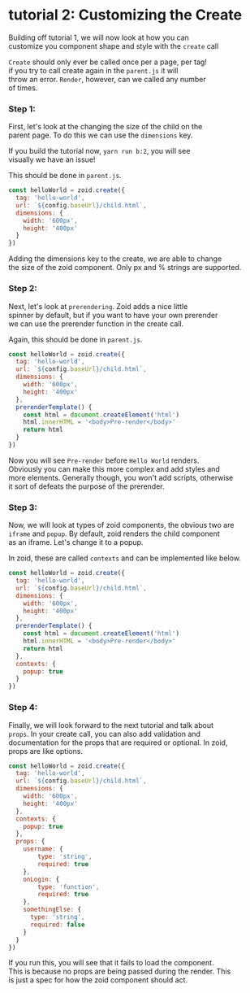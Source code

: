 # tutorial 2: Customizing the Create

Building off tutorial 1, we will now look at how you can<br/>
customize you component shape and style with the `create` call

`Create` should only ever be called once per a page, per tag!<br/>
if you try to call create again in the `parent.js` it will<br />
throw an error. `Render`, however, can we called any number<br/>
of times.

### Step 1:

First, let's look at the changing the size of the child on the<br/>
parent page. To do this we can use the `dimensions` key.

If you build the tutorial now, `yarn run b:2`, you will see<br/>
visually we have an issue!

This should be done in `parent.js`.

```javascript
const helloWorld = zoid.create({
  tag: 'hello-world',
  url: `${config.baseUrl}/child.html`,
  dimensions: {
    width: '600px',
    height: '400px'
  }
})
```

Adding the dimensions key to the create, we are able to change<br/>
the size of the zoid component. Only px and % strings are supported.

### Step 2:

Next, let's look at `prerendering`. Zoid adds a nice little<br/>
spinner by default, but if you want to have your own prerender<br />
we can use the prerender function in the create call.

Again, this should be done in `parent.js`.

```javascript
const helloWorld = zoid.create({
  tag: 'hello-world',
  url: `${config.baseUrl}/child.html`,
  dimensions: {
    width: '600px',
    height: '400px'
  },
  prerenderTemplate() {
    const html = document.createElement('html')
    html.innerHTML = '<body>Pre-render</body>'
    return html
  }
})
```

Now you will see `Pre-render` before `Hello World` renders.<br/>
Obviously you can make this more complex and add styles and<br/>
more elements. Generally though, you won't add scripts, otherwise<br/>
it sort of defeats the purpose of the prerender.

### Step 3:

Now, we will look at types of zoid components, the obvious two are<br/>
`iframe` and `popup`. By default, zoid renders the child component<br/>
as an iframe. Let's change it to a popup.

In zoid, these are called `contexts` and can be implemented like below.

```javascript
const helloWorld = zoid.create({
  tag: 'hello-world',
  url: `${config.baseUrl}/child.html`,
  dimensions: {
    width: '600px',
    height: '400px'
  },
  prerenderTemplate() {
    const html = document.createElement('html')
    html.innerHTML = '<body>Pre-render</body>'
    return html
  },
  contexts: {
    popup: true
  }
})
```

### Step 4:

Finally, we will look forward to the next tutorial and talk about<br/>
`props`. In your create call, you can also add validation and<br/>
documentation for the props that are required or optional. In zoid,<br/>
props are like options.

```javascript
const helloWorld = zoid.create({
  tag: 'hello-world',
  url: `${config.baseUrl}/child.html`,
  dimensions: {
    width: '600px',
    height: '400px'
  },
  contexts: {
    popup: true
  },
  props: {
    username: {
        type: 'string',
        required: true
    },
    onLogin: {
        type: 'function',
        required: true
    },
    somethingElse: {
      type: 'string',
      required: false
    }
  }
})
```

If you run this, you will see that it fails to load the component.<br/>
This is because no props are being passed during the render. This<br/>
is just a spec for how the zoid component should act.